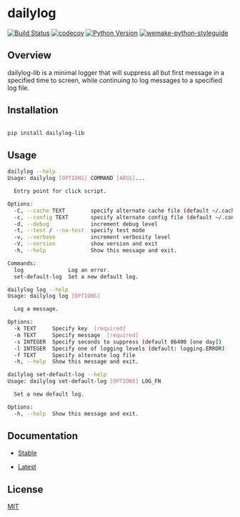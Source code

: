 # dailylog

[![Build Status](https://github.com/wtfo-guru/dailylog_lib/workflows/dailylog_lib/badge.svg)](https://github.com/wtfo-guru/dailylog/actions?query=workflow%3Adailylog_lib)
[![codecov](https://codecov.io/gh/wtfo-guru/dailylog-lib/branch/main/graph/badge.svg)](https://codecov.io/gh/wtfo-guru/dailylog-lib)
[![Python Version](https://img.shields.io/pypi/pyversions/dailylog-lib.svg)](https://pypi.org/project/dailylog-lib/)
[![wemake-python-styleguide](https://img.shields.io/badge/style-wemake-000000.svg)](https://github.com/wemake-services/wemake-python-styleguide)

## Overview

dailylog-lib is a minimal logger that will suppress all but first message in a specified
time to screen, while continuing to log messages to a specified log file.

## Installation

```bash

pip install dailylog-lib

```

## Usage

```bash
dailylog --help
Usage: dailylog [OPTIONS] COMMAND [ARGS]...

  Entry point for click script.

Options:
  -C, --cache TEXT        specify alternate cache file (default ~/.cache/dailylog.json)
  -c, --config TEXT       specify alternate config file (default ~/.config/dailylog.yaml)
  -d, --debug             increment debug level
  -t, --test / --no-test  specify test mode
  -v, --verbose           increment verbosity level
  -V, --version           show version and exit
  -h, --help              Show this message and exit.

Commands:
  log              Log an error.
  set-default-log  Set a new default log.
```

```bash
dailylog log --help
Usage: dailylog log [OPTIONS]

  Log a message.

Options:
  -k TEXT     Specify key  [required]
  -m TEXT     Specify message  [required]
  -s INTEGER  Specify seconds to suppress (default 86400 [one day])
  -l INTEGER  Specify one of logging levels (default: logging.ERROR)
  -f TEXT     Specify alternate log file
  -h, --help  Show this message and exit.
```

```bash
dailylog set-default-log --help
Usage: dailylog set-default-log [OPTIONS] LOG_FN

  Set a new default log.

Options:
  -h, --help  Show this message and exit.
```

## Documentation

- [Stable](https://dailylog-lib.readthedocs.io/en/stable)

- [Latest](https://dailylog-lib.readthedocs.io/en/latest)

## License

[MIT](https://github.com/wtfo-guru/dailylog-lib/blob/main/LICENSE)
